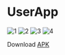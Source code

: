 # UserApp

![1](https://user-images.githubusercontent.com/62237653/100339881-71a98380-3000-11eb-9bbf-ceead6d8c56c.jpg)
![2](https://user-images.githubusercontent.com/62237653/100339929-7f5f0900-3000-11eb-9a7a-45356ebc1209.jpg)
![3](https://user-images.githubusercontent.com/62237653/100339967-8b4acb00-3000-11eb-9f0c-555dd32619ef.jpg)
![4](https://user-images.githubusercontent.com/62237653/100340020-9867ba00-3000-11eb-8187-4a271b62e7ed.jpg)

Download [APK](https://github.com/MohitSinghFlutter/UserApp/releases/download/v1.8/app-debug.apk)
